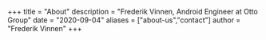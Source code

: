 +++
title = "About"
description = "Frederik Vinnen, Android Engineer at Otto Group"
date = "2020-09-04"
aliases = ["about-us","contact"]
author = "Frederik Vinnen"
+++

